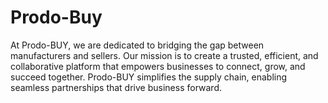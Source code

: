 # Prodo-Buy
At Prodo-BUY, we are dedicated to bridging the gap between manufacturers and sellers. Our mission is to create a trusted, efficient, and collaborative platform that empowers businesses to connect, grow, and succeed together. Prodo-BUY simplifies the supply chain, enabling seamless partnerships that drive business forward. 
